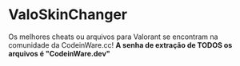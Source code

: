 # ValoSkinChanger
Os melhores cheats ou arquivos para Valorant se encontram na comunidade da CodeinWare.cc! **A senha de extração de TODOS os arquivos é "CodeinWare.dev"**
